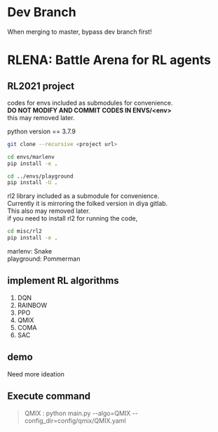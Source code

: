 # Dev Branch
When merging to master, bypass dev branch first!


# RLENA: Battle Arena for RL agents
## RL2021 project

codes for envs included as submodules for convenience.  
**DO NOT MODIFY AND COMMIT CODES IN ENVS/\<env>**  
this may removed later.

python version == 3.7.9  

```bash
git clone --recursive <project url>
```

```bash
cd envs/marlenv
pip install -e .

cd ../envs/playground
pip install -U .
```

rl2 library included as a submodule for convenience.  
Currently it is mirroring the folked version in diya gitlab.  
This also may removed later.  
if you need to install rl2 for running the code,
```bash
cd misc/rl2
pip install -e .
```
  
marlenv: Snake   
playground: Pommerman

## implement RL algorithms
1. DQN
2. RAINBOW
3. PPO
4. QMIX
5. COMA
6. SAC

## demo
Need more ideation

## Execute command
> QMIX : python main.py --algo=QMIX --config_dir=config/qmix/QMIX.yaml
